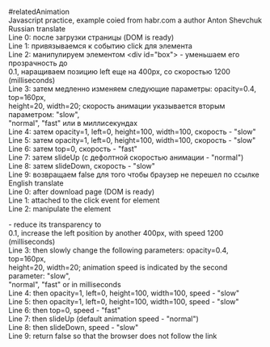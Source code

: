 #relatedAnimation\
Javascript practice, example coied from habr.com a author Anton Shevchuk\
Russian translate\
Line 0: после загрузки страницы (DOM is ready)\
Line 1: привязываемся к событию click для элемента <a class="run">\
Line 2: манипулируем элементом \<div id="box"\> - уменьшаем его прозрачность до\
0.1, наращиваем позицию left еще на 400px, со скоростью 1200 (milliseconds)\
Line 3: затем медленно изменяем следующие параметры: opacity=0.4, top=160px,\
height=20, width=20; скорость анимации указывается вторым параметром: "slow",\
"normal", "fast" или в миллисекундах\
Line 4: затем opacity=1, left=0, height=100, width=100, скорость - "slow"\
Line 5: затем opacity=1, left=0, height=100, width=100, скорость - "slow"\
Line 6: затем top=0, скорость - "fast"\
Line 7: затем slideUp (с дефолтной скоростью анимации - "normal")\
Line 8: затем slideDown, скорость - "slow"\
Line 9: возвращаем false для того чтобы браузер не перешел по ссылке\
English translate\
Line 0: after download page (DOM is ready)\
Line 1: attached to the click event for element <a class="run">\
Line 2: manipulate the element <div id="box"> - reduce its transparency to\
0.1, increase the left position by another 400px, with speed 1200 (milliseconds)\
Line 3: then slowly change the following parameters: opacity=0.4, top=160px,\
height=20, width=20; animation speed is indicated by the second parameter: "slow",\
"normal", "fast" or in milliseconds\
Line 4: then opacity=1, left=0, height=100, width=100, speed - "slow"\
Line 5: then opacity=1, left=0, height=100, width=100, speed - "slow"\
Line 6: then top=0, speed - "fast"\
Line 7: then slideUp (default animation speed - "normal")\
Line 8: then slideDown, speed - "slow"\
Line 9: return false so that the browser does not follow the link

